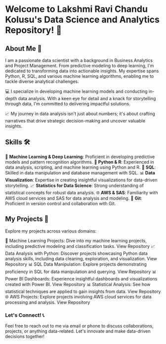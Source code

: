 # Welcome to Lakshmi Ravi Chandu Kolusu's Data Science and Analytics Repository! 👋

## About Me 🚀
I am a passionate data scientist with a background in Business Analytics and Project Management. From predictive modeling to deep learning, I'm dedicated to transforming data into actionable insights. My expertise spans Python, R, SQL, and various machine learning algorithms, enabling me to tackle diverse analytical challenges.

💻 I specialize in developing machine learning models and conducting in-depth data analysis. With a keen eye for detail and a knack for storytelling through data, I'm committed to delivering impactful solutions.

📈 My journey in data analysis isn't just about numbers; it's about crafting narratives that drive strategic decision-making and uncover valuable insights.

## Skills 🛠️
🤖 **Machine Learning & Deep Learning**: Proficient in developing predictive models and pattern recognition algorithms.
🐍 **Python & R**: Experienced in data analysis, scripting, and machine learning using Python and R.
💼 **SQL**: Skilled in data manipulation and database management with SQL.
📊 **Data Visualization**: Expertise in creating insightful visualizations for data-driven storytelling.
📈 **Statistics for Data Science**: Strong understanding of statistical concepts for robust data analysis.
🌐 **AWS & SAS**: Familiarity with AWS cloud services and SAS for data analysis and modeling.
📝 **Git**: Proficient in version control and collaboration with Git.

## My Projects 📗
Explore my projects across various domains:

🤖 Machine Learning Projects: Dive into my machine learning projects, including predictive modeling and classification tasks. View Repository
📈 Data Analysis with Python: Discover projects showcasing Python data analysis skills, including data cleaning, exploration, and visualization. View Repository
📊 SQL Data Manipulation: Explore projects demonstrating proficiency in SQL for data manipulation and querying. View Repository
📊 Power BI Dashboards: Experience insightful dashboards and visualizations created with Power BI. View Repository
📊 Statistical Analysis: See how statistical techniques are applied to gain insights from data. View Repository
🌐 AWS Projects: Explore projects involving AWS cloud services for data processing and analysis. View Repository

### Let's Connect! 📞
Feel free to reach out to me via email or phone to discuss collaborations, projects, or anything data-related. Let's innovate and make data-driven decisions together!
<!--
**CHANDUKOLUSU/CHANDUKOLUSU** is a ✨ _special_ ✨ repository because its `README.md` (this file) appears on your GitHub profile.

Here are some ideas to get you started:

- 🔭 I’m currently working on ...
- 🌱 I’m currently learning ...
- 👯 I’m looking to collaborate on ...
- 🤔 I’m looking for help with ...
- 💬 Ask me about ...
- 📫 How to reach me: ...
- 😄 Pronouns: ...
- ⚡ Fun fact: ...
-->
